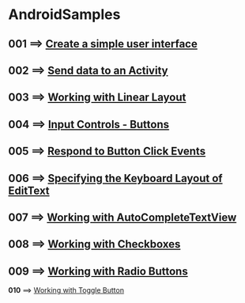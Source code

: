 # AndroidSamples

**001** ==> [Create a simple user interface](https://www.youtube.com/watch?v=xV5tXPSThwo&index=5&list=PLshdtb5UWjSp0879mLeCsDQN6L73XBZTk)
---
**002** ==> [Send data to an Activity](https://www.youtube.com/watch?v=3da_ZcvrlFo&index=6&list=PLshdtb5UWjSp0879mLeCsDQN6L73XBZTk)
---
**003** ==> [Working with Linear Layout](https://www.youtube.com/watch?v=3da_ZcvrlFo&index=6&list=PLshdtb5UWjSp0879mLeCsDQN6L73XBZTk)
---
**004** ==> [Input Controls - Buttons](https://www.youtube.com/watch?v=3da_ZcvrlFo&index=6&list=PLshdtb5UWjSp0879mLeCsDQN6L73XBZTk)
---
**005** ==> [Respond to Button Click Events](https://www.youtube.com/watch?v=3da_ZcvrlFo&index=6&list=PLshdtb5UWjSp0879mLeCsDQN6L73XBZTk)
---
**006** ==> [Specifying the Keyboard Layout of EditText](https://www.youtube.com/watch?v=6xzXNWYNzXU&index=11&list=PLshdtb5UWjSp0879mLeCsDQN6L73XBZTk&t)
---
**007** ==> [Working with AutoCompleteTextView](https://www.youtube.com/watch?v=dEhE9MMR7mg&index=12&list=PLshdtb5UWjSp0879mLeCsDQN6L73XBZTk&t)
---
**008** ==> [Working with Checkboxes](https://www.youtube.com/watch?v=NGRV2qY9ZiU&index=13&list=PLshdtb5UWjSp0879mLeCsDQN6L73XBZTk)
---
**009** ==> [Working with Radio Buttons](https://www.youtube.com/watch?v=fGF6lWjJ9Os&index=14&list=PLshdtb5UWjSp0879mLeCsDQN6L73XBZTk)
---
**010** ==> [Working with Toggle Button](https://www.youtube.com/watch?v=RnpIY4UK87E&index=15&list=PLshdtb5UWjSp0879mLeCsDQN6L73XBZTk)
